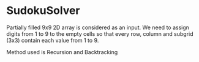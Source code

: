 # SudokuSolver

Partially filled 9x9 2D array is considered as an input. We need to assign digits from 1 to 9 to the empty cells so that every row, column and subgrid (3x3) contain each value from 1 to 9.

Method used is Recursion and Backtracking 
